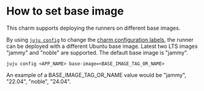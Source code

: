 # How to set base image

This charm supports deploying the runners on different base images.

By using [`juju config`](https://juju.is/docs/juju/juju-config) to change the
[charm configuration labels](https://charmhub.io/github-runner/configure#base-image), the runner
can be deployed with a different Ubuntu base image. Latest two LTS images "jammy" and "noble" are
supported. The default base image is "jammy".

```shell
juju config <APP_NAME> base-image=<BASE_IMAGE_TAG_OR_NAME>
```

An example of a BASE_IMAGE_TAG_OR_NAME value would be "jammy", "22.04", "noble", "24.04".
